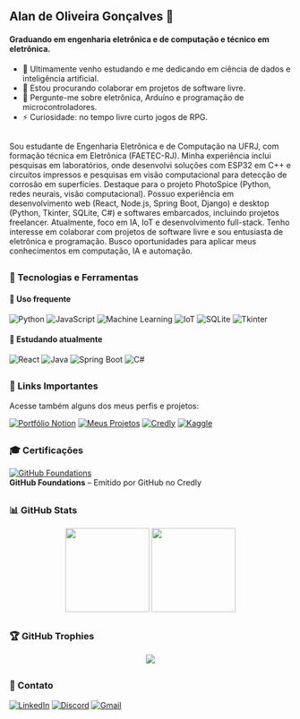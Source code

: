 ## Alan de Oliveira Gonçalves 👋

#### Graduando em engenharia eletrônica e de computação e técnico em eletrônica.

- 🌱 Ultimamente venho estudando e me dedicando em ciência de dados e inteligência artificial.
- 👯 Estou procurando colaborar em projetos de software livre.
- 💬 Pergunte-me sobre eletrônica, Arduíno e programação de microcontroladores.
- ⚡ Curiosidade: no tempo livre curto jogos de RPG.

##
Sou estudante de Engenharia Eletrônica e de Computação na UFRJ, com formação técnica em Eletrônica (FAETEC-RJ). Minha experiência inclui pesquisas em laboratórios, onde desenvolvi soluções com ESP32 em C++ e circuitos impressos e pesquisas em visão computacional para detecção de corrosão em superfícies. Destaque para o projeto PhotoSpice (Python, redes neurais, visão computacional). Possuo experiência em desenvolvimento web (React, Node.js, Spring Boot, Django) e desktop (Python, Tkinter, SQLite, C#) e softwares embarcados, incluindo projetos freelancer. Atualmente, foco em IA, IoT e desenvolvimento full-stack. Tenho interesse em colaborar com projetos de software livre e sou entusiasta de eletrônica e programação. Busco oportunidades para aplicar meus conhecimentos em computação, IA e automação.

##
###  🚀 Tecnologias e Ferramentas

#### 🔧 Uso frequente

![Python](https://img.shields.io/badge/Python-3776AB?style=for-the-badge&logo=python&logoColor=white)
![JavaScript](https://img.shields.io/badge/JavaScript-F7DF1E?style=for-the-badge&logo=javascript&logoColor=black)
![Machine Learning](https://img.shields.io/badge/Machine%20Learning-FF6F00?style=for-the-badge&logo=tensorflow&logoColor=white)
![IoT](https://img.shields.io/badge/IoT-00BFFF?style=for-the-badge&logo=raspberry-pi&logoColor=white)
![SQLite](https://img.shields.io/badge/SQLite-07405E?style=for-the-badge&logo=sqlite&logoColor=white)
![Tkinter](https://img.shields.io/badge/Tkinter-FFB500?style=for-the-badge&logo=python&logoColor=white)

#### 🧠 Estudando atualmente

![React](https://img.shields.io/badge/React-20232A?style=for-the-badge&logo=react&logoColor=61DAFB) 
![Java](https://img.shields.io/badge/Java-ED8B00?style=for-the-badge&logo=openjdk&logoColor=white)
![Spring Boot](https://img.shields.io/badge/Spring%20Boot-6DB33F?style=for-the-badge&logo=spring-boot&logoColor=white)
![C#](https://img.shields.io/badge/C%23-239120?style=for-the-badge&logo=c-sharp&logoColor=white)

##
### 🔗 Links Importantes

Acesse também alguns dos meus perfis e projetos:

[![Portfólio Notion](https://img.shields.io/badge/Notion-Portfólio-000000?style=for-the-badge&logo=notion)](https://bit.ly/4iIKB2K)
[![Meus Projetos](https://img.shields.io/badge/📁%20Meus%20Projetos-Visualizar-blue?style=for-the-badge)](https://github.com/Alan-oliveir/Projetos)
[![Credly](https://img.shields.io/badge/Credly-Conquistas-orange?style=for-the-badge&logo=credly)](https://www.credly.com/users/alan-de-oliveira-goncalves)
[![Kaggle](https://img.shields.io/badge/Kaggle-Projetos-20BEFF?style=for-the-badge&logo=kaggle)](https://www.kaggle.com/alanogoncalves)

## 
### 🎓 Certificações
[![GitHub Foundations](https://img.shields.io/badge/GitHub%20Foundations-blue?style=for-the-badge)](https://www.credly.com/badges/ed519dd2-c10b-423d-b576-f02bf2869059)  
**GitHub Foundations** – Emitido por GitHub no Credly

##
### 📊 GitHub Stats

<div align="center">
  <img height="150em" src="https://github-readme-stats.vercel.app/api?username=Alan-oliveir&hide=issues&show_icons=true&theme=default&card_width=300" />
  <img height="150em" src="https://github-readme-stats.vercel.app/api/top-langs/?username=Alan-oliveir&layout=compact&theme=default" />
</div>

##
### 🏆 GitHub Trophies

<p align="center">
 <img src="https://github-profile-trophy.vercel.app/?username=Alan-oliveir&theme=flat&column=7&rank=-?&margin-w=5&margin-h=5" />
</p>

##
### 🤝 Contato

[![LinkedIn](https://img.shields.io/badge/LinkedIn-%230077B5?style=for-the-badge&logo=linkedin&logoColor=white)](https://www.linkedin.com/in/alan-ogoncalves/)
[![Discord](https://img.shields.io/badge/Discord-5865F2?style=for-the-badge&logo=discord&logoColor=white)](https://discord.com/users/alan.goncalves)
[![Gmail](https://img.shields.io/badge/Gmail-D14836?style=for-the-badge&logo=gmail&logoColor=white)](mailto:alandeogoncalves@gmail.com)

